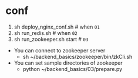 # conf

1. sh deploy_nginx_conf.sh # when `01`
2. sh run_redis.sh # when `02`
3. sh run_zookeeper.sh start # `03`
  * You can connect to zookeeper server
    - sh ~/backend_basics/zookeeper/bin/zkCli.sh
  * You can set sample directories of zookeeper
    - python ~/backend_basics/03/prepare.py
